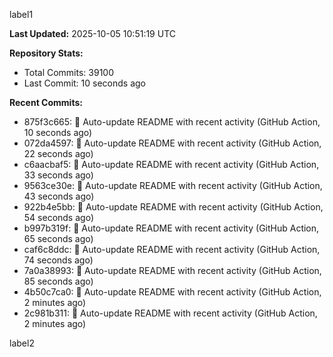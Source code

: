 
label1 
<!-- ACTIVITY_START -->
**Last Updated:** 2025-10-05 10:51:19 UTC

**Repository Stats:**
- Total Commits: 39100
- Last Commit: 10 seconds ago

**Recent Commits:**
- 875f3c665: 🤖 Auto-update README with recent activity (GitHub Action, 10 seconds ago)
- 072da4597: 🤖 Auto-update README with recent activity (GitHub Action, 22 seconds ago)
- c6aacbaf5: 🤖 Auto-update README with recent activity (GitHub Action, 33 seconds ago)
- 9563ce30e: 🤖 Auto-update README with recent activity (GitHub Action, 43 seconds ago)
- 922b4e5bb: 🤖 Auto-update README with recent activity (GitHub Action, 54 seconds ago)
- b997b319f: 🤖 Auto-update README with recent activity (GitHub Action, 65 seconds ago)
- caf6c8ddc: 🤖 Auto-update README with recent activity (GitHub Action, 74 seconds ago)
- 7a0a38993: 🤖 Auto-update README with recent activity (GitHub Action, 85 seconds ago)
- 4b50c7ca0: 🤖 Auto-update README with recent activity (GitHub Action, 2 minutes ago)
- 2c981b311: 🤖 Auto-update README with recent activity (GitHub Action, 2 minutes ago)
<!-- ACTIVITY_END -->

label2
